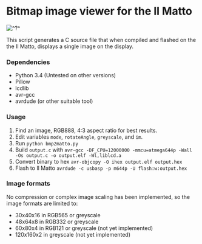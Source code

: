 # Bitmap image viewer for the Il Matto

![^?^](http://puu.sh/muIip/2df850fa11.jpg)

This script generates a C source file that when compiled and flashed on the the Il Matto, displays a single image on the display.

### Dependencies
* Python 3.4 (Untested on other versions)
* Pillow
* lcdlib
* avr-gcc
* avrdude (or other suitable tool)

### Usage
1. Find an image, RGB888, 4:3 aspect ratio for best results.
2. Edit variables `mode`, `rotateAngle`, `greyscale`, and `im`.
3. Run `python bmp2matto.py`
4. Build `output.c` with `avr-gcc -DF_CPU=12000000 -mmcu=atmega644p -Wall -Os output.c -o output.elf -Wl,liblcd.a`
5. Convert binary to hex `avr-objcopy -O ihex output.elf output.hex`
6. Flash to Il Matto `avrdude -c usbasp -p m644p -U flash:w:output.hex`

### Image formats
No compression or complex image scaling has been implemented, so the image formats are limited to:
* 30x40x16 in RGB565 or greyscale
* 48x64x8 in RGB332 or greyscale
* 60x80x4 in RGB121 or greyscale (not yet implemented)
* 120x160x2 in greyscale (not yet implemented)